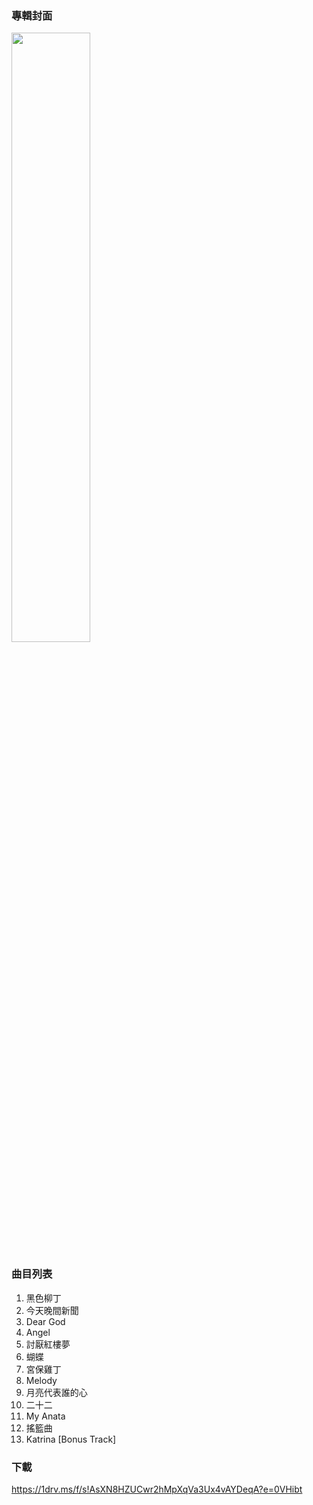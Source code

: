 ### 專輯封面

<div><img src="https://github.com/KawausoJyou/KawausoJyou.github.io/assets/92703641/07798b50-5a4b-4226-9567-03e9ca9860fd" width="50%" height="50%"></div>

### 曲目列表

1. 黑色柳丁
2. 今天晚間新聞
3. Dear God
4. Angel
5. 討厭紅樓夢
6. 蝴蝶
7. 宮保雞丁
8. Melody
9. 月亮代表誰的心
10. 二十二
11. My Anata
12. 搖籃曲
13. Katrina [Bonus Track]

### 下載

https://1drv.ms/f/s!AsXN8HZUCwr2hMpXqVa3Ux4vAYDeqA?e=0VHibt
